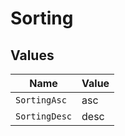 # Sorting


## Values

| Name          | Value         |
| ------------- | ------------- |
| `SortingAsc`  | asc           |
| `SortingDesc` | desc          |